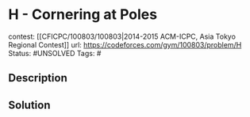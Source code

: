 # H - Cornering at Poles

contest: [[CFICPC/100803/100803|2014-2015 ACM-ICPC, Asia Tokyo Regional Contest]]
url: https://codeforces.com/gym/100803/problem/H
Status: #UNSOLVED
Tags: #

## Description

## Solution

